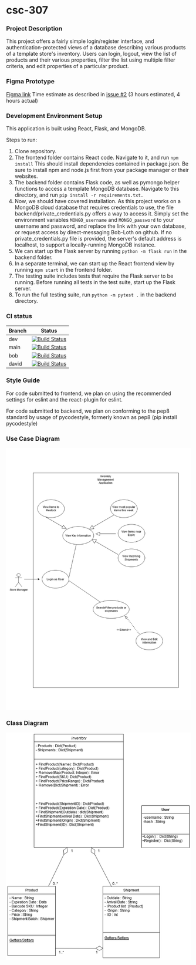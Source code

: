 # csc-307
### Project Description

This project offers a fairly simple login/register interface, and authentication-protected views of a database describing various products of a template store's inventory. Users can login, logout, view the list of products and their various properties, filter the list using multiple filter criteria, and edit properties of a particular product.

### Figma Prototype
[Figma link](https://www.figma.com/file/QQCNWJnSh4qpgdr3v2G1LP/Untitled?node-id=0%3A1) Time estimate as described in [issue #2](https://github.com/Bob-Loth/csc-307/issues/2) (3 hours estimated, 4 hours actual)

### Development Environment Setup

This application is built using React, Flask, and MongoDB. 

Steps to run:
1. Clone repository.
2. The frontend folder contains React code. Navigate to it, and run `npm install` This should install dependencies contained in package.json. Be sure to install npm and node.js first from your package manager or their websites.
3. The backend folder contains Flask code, as well as pymongo helper functions to access a template MongoDB database.
Navigate to this directory, and run `pip install -r requirements.txt.`
4. Now, we should have covered installation. As this project works on a MongoDB cloud database that requires credentials to use, the file backend/private_credentials.py offers a way to access it. Simply set the environment variables `MONGO_username` and `MONGO_password` to your username and password, and replace the link with your own database, or request access by direct-messaging Bob-Loth on github. If no private_credentials.py file is provided, the server's default address is localhost, to support a locally-running MongoDB instance.
5.  We can start up the Flask server by running `python -m flask run` in the backend folder.
6. In a separate terminal, we can start up the React frontend view by running `npm start` in the frontend folder.
7. The testing suite includes tests that require the Flask server to be running. Before running all tests in the test suite, start up the Flask server.
8. To run the full testing suite, run `python -m pytest .` in the backend directory.

### CI status
| Branch | Status |
|---|---|
|dev|[![Build Status](https://travis-ci.com/Bob-Loth/csc-307.svg?branch=dev)](https://travis-ci.com/Bob-Loth/csc-307)|
|main| [![Build Status](https://travis-ci.com/Bob-Loth/csc-307.svg?branch=main)](https://travis-ci.com/Bob-Loth/csc-307)|
|bob|[![Build Status](https://travis-ci.com/Bob-Loth/csc-307.svg?branch=bob)](https://travis-ci.com/Bob-Loth/csc-307)|
|david|[![Build Status](https://travis-ci.com/Bob-Loth/csc-307.svg?branch=david)](https://travis-ci.com/Bob-Loth/csc-307)|

### Style Guide

For code submitted to frontend, we plan on using the recommended settings for eslint and the react-plugin for eslint.

For code submitted to backend, we plan on conforming to the pep8 standard by usage of pycodestyle, formerly known as pep8 (pip install pycodestyle)



### Use Case Diagram
![image](./documentation/Use-Cases(1).png)
### Class Diagram
![image](documentation/UML-Diagram.png)
